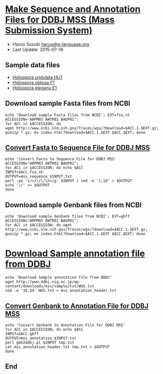 # [Make Sequence and Annotation Files for DDBJ MSS (Mass Submission System)](http://www.ddbj.nig.ac.jp/sub/mss_flow-e.html)
* Haruo Suzuki <haruo@g-language.org>
* Last Update: 2015-07-16

## Sample data files
* [Holospora undulata HU1](http://www.ncbi.nlm.nih.gov/Traces/wgs/?val=ARPM03)
* [Holospora obtusa F1](http://www.ncbi.nlm.nih.gov/Traces/wgs/?val=AWTR02)
* [Holospora elegans E1](http://www.ncbi.nlm.nih.gov/Traces/wgs/?val=BAUP01)

## Download sample Fasta files from NCBI
    echo 'Download sample Fasta files from NCBI'; EXT=fsa_nt
    ACCESSION="ARPM03 AWTR02 BAUP01";
    for ACC in $ACCESSION; do 
    wget http://www.ncbi.nlm.nih.gov/Traces/wgs/?download=$ACC.1.$EXT.gz;
    gunzip *.gz; mv index.html?download=$ACC.1.$EXT $ACC.$EXT; done

## [Convert Fasta to Sequence File for DDBJ MSS](http://www.ddbj.nig.ac.jp/sub/mss/sequence_file-e.html)
    echo 'Convert Fasta to Sequence File for DDBJ MSS'
    ACCESSION="ARPM03 AWTR02 BAUP01";
    for ACC in $ACCESSION; do echo $ACC
    INPUT=$ACC.fsa_nt
    OUTPUT=mss_sequence_$INPUT.txt
    perl -pe 's/>/\/\/\n>/g' $INPUT | sed -e '1,1d' > $OUTPUT
    echo '//' >> $OUTPUT
    done

## Download sample Genbank files from NCBI
    echo 'Download sample Genbank files from NCBI'; EXT=gbff
    ACCESSION="ARPM03 AWTR02 BAUP01";
    for ACC in $ACCESSION; do wget http://www.ncbi.nlm.nih.gov/Traces/wgs/?download=$ACC.1.$EXT.gz; 
    gunzip *.gz; mv index.html?download=$ACC.1.$EXT $ACC.$EXT; done

# [Download Sample annotation file from DDBJ](http://www.ddbj.nig.ac.jp/sub/mss/sample-e.html)
    echo 'Download Sample annotation file from DDBJ'
    wget http://www.ddbj.nig.ac.jp/wp-content/downloads/mss/sample/txt/WGS.txt
    sed -e '39,$d' WGS.txt > mss_annotation_header.txt

## [Convert Genbank to Annotation File for DDBJ MSS](http://www.ddbj.nig.ac.jp/sub/mss/annotation_file-e.html)
    echo 'Convert Genbank to Annotation File for DDBJ MSS'
    for ACC in $ACCESSION; do echo $ACC
    INPUT=$ACC.gbff
    OUTPUT=mss_annotation_$INPUT.txt
    perl gbk2ddbj.pl $INPUT tmp.txt
    cat mss_annotation_header.txt tmp.txt > $OUTPUT
    done

## End